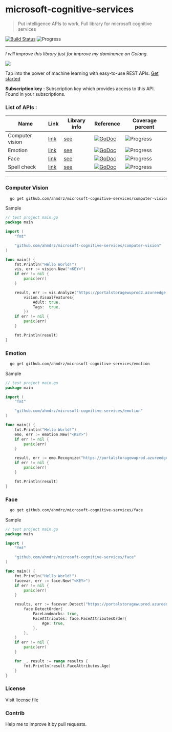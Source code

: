 # microsoft-cognitive-services
> Put intelligence APIs to work, Full library for microsoft cognitive services

[![Build Status](https://travis-ci.org/ahmdrz/microsoft-cognitive-services.svg?branch=master)](https://travis-ci.org/ahmdrz/microsoft-cognitive-services)
![Progress](http://progressed.io/bar/15)

***

*I will improve this library just for improve my dominance on Golang.*

<img src="https://i.imgflip.com/1ag7x6.jpg"/>

Tap into the power of machine learning with easy-to-use REST APIs. [Get started](https://www.microsoft.com/cognitive-services)

**Subscription key** : Subscription key which provides access to this API. Found in your subscriptions.

### List of APIs :
|Name|Link|Library info|Reference|Coverage percent|
|----|----|----|---|---|
|Computer vision|[link](https://www.microsoft.com/cognitive-services/en-us/computer-vision-api)|[see](https://github.com/ahmdrz/microsoft-cognitive-services#computer-vision)|[![GoDoc](https://godoc.org/github.com/ahmdrz/microsoft-cognitive-services/computer-vision?status.svg)](https://godoc.org/github.com/ahmdrz/microsoft-cognitive-services/computer-vision)|![Progress](http://progressed.io/bar/90)|
|Emotion|[link](https://www.microsoft.com/cognitive-services/en-us/emotion-api)|[see](https://github.com/ahmdrz/microsoft-cognitive-services#emotion)|[![GoDoc](https://godoc.org/github.com/ahmdrz/microsoft-cognitive-services/emotion?status.svg)](https://godoc.org/github.com/ahmdrz/microsoft-cognitive-services/emotion) |![Progress](http://progressed.io/bar/60)|
|Face|[link](https://www.microsoft.com/cognitive-services/en-us/face-api)|[see](https://github.com/ahmdrz/microsoft-cognitive-services#face)|[![GoDoc](https://godoc.org/github.com/ahmdrz/microsoft-cognitive-services/face?status.svg)](https://godoc.org/github.com/ahmdrz/microsoft-cognitive-services/face) |![Progress](http://progressed.io/bar/18)|
|Spell check|[link](https://www.microsoft.com/cognitive-services/en-us/bing-spell-check-api)|[see](https://github.com/ahmdrz/microsoft-cognitive-services#spell)|[![GoDoc](https://godoc.org/github.com/ahmdrz/microsoft-cognitive-services/spell-check?status.svg)](https://godoc.org/github.com/ahmdrz/microsoft-cognitive-services/spell-check) |![Progress](http://progressed.io/bar/60)|

***

### Computer Vision

```bash
  go get github.com/ahmdrz/microsoft-cognitive-services/computer-vision
```

Sample 

```go
// test project main.go
package main

import (
    "fmt"

    "github.com/ahmdrz/microsoft-cognitive-services/computer-vision"
)

func main() {
    fmt.Println("Hello World!")
    vis, err := vision.New("<KEY>")
    if err != nil {
        panic(err)
    }

    result, err := vis.Analyze("https://portalstoragewuprod2.azureedge.net/vision/Analysis/1.jpg",
        vision.VisualFeatures{
            Adult: true,
            Tags:  true,
        })
    if err != nil {
        panic(err)
    }

    fmt.Println(result)
}
```

### Emotion

```bash
  go get github.com/ahmdrz/microsoft-cognitive-services/emotion
```

Sample 

```go
// test project main.go
package main

import (
    "fmt"

    "github.com/ahmdrz/microsoft-cognitive-services/emotion"
)

func main() {
    fmt.Println("Hello World!")
    emo, err := emotion.New("<KEY>")
    if err != nil {
        panic(err)
    }

    result, err := emo.Recognize("https://portalstoragewuprod.azureedge.net/emotion/recognition1.jpg")
    if err != nil {
        panic(err)
    }

    fmt.Println(result)
}
```

### Face

```bash
  go get github.com/ahmdrz/microsoft-cognitive-services/face
```

Sample 

```go
// test project main.go
package main

import (
    "fmt"

    "github.com/ahmdrz/microsoft-cognitive-services/face"
)

func main() {
  	fmt.Println("Hello World!")
  	facevar, err := face.New("<KEY>")
	if err != nil {
		panic(err)
	}

	results, err := facevar.Detect("https://portalstoragewuprod.azureedge.net/media/Default/Documentation/Face/Images/FaceFindSimilar.QueryFace.jpg",
		face.DetectOrder{
			FaceLandmarks: true,
			FaceAttributes: face.FaceAttributesOrder{
				Age: true,
			},
		},
	)
	if err != nil {
		panic(err)
	}

	for _, result := range results {
		fmt.Println(result.FaceAttributes.Age)
	}
}
```

### License

Visit license file

### Contrib

Help me to improve it by pull requests.
